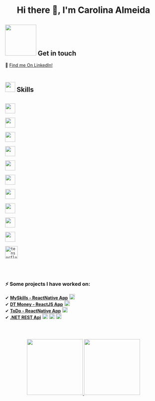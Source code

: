 <h1 align="center">Hi there 👋, I'm Carolina Almeida</h1>

<h4 align="center" Hey 👋🏻, I am a Software Engineer from Brasil. ✨</h4>

<!--align="center"
<p>-->
## <img src='https://raw.githubusercontent.com/ShahriarShafin/ShahriarShafin/main/Assets/handshake.gif' width="100px"> Get in touch
:rocket: [Find me On LinkedIn!](https://www.linkedin.com/in/anacalbuquerque/)
<br>
<br>

<h2>
<img src="https://media2.giphy.com/media/QssGEmpkyEOhBCb7e1/giphy.gif?cid=ecf05e47a0n3gi1bfqntqmob8g9aid1oyj2wr3ds3mg700bl&rid=giphy.gif" width=32px /> Skills
</h2>

<code> <!-- Python-->
<img width ='32px' src ='https://raw.githubusercontent.com/rahulbanerjee26/githubAboutMeGenerator/main/icons/python.svg'> 
</code>
<code>  <!-- ReactJS-->
<img width='32px' src='https://raw.githubusercontent.com/rahulbanerjee26/githubAboutMeGenerator/main/icons/reactjs.svg'>
</code>
<code>  <!-- JS-->
<img width='32px' src='https://raw.githubusercontent.com/rahulbanerjee26/githubAboutMeGenerator/main/icons/javascript.svg'> 
</code>
<code>  <!-- TypeScript-->
<img width='32px' src='https://raw.githubusercontent.com/rahulbanerjee26/githubAboutMeGenerator/main/icons/typescript.svg'> 
</code>
<code>  <!-- scikit-->
<img width='32px' src='https://raw.githubusercontent.com/rahulbanerjee26/githubAboutMeGenerator/main/icons/scikit.svg'>
</code>
<code>  <!-- sqlite-->
 <img width='32px' src='https://raw.githubusercontent.com/rahulbanerjee26/githubAboutMeGenerator/main/icons/sqlite.svg'>
</code>
<code>  <!-- pytorch-->
<img width='32px' src='https://raw.githubusercontent.com/rahulbanerjee26/githubAboutMeGenerator/main/icons/pytorch.svg'>
</code>
<code>  <!-- css-->
<img width='32px' src='https://raw.githubusercontent.com/rahulbanerjee26/githubAboutMeGenerator/main/icons/css.svg'> 
</code>
<code>  <!-- html-->
<img width='32px' src='https://raw.githubusercontent.com/rahulbanerjee26/githubAboutMeGenerator/main/icons/html.svg'> 
</code>
<code>  <!-- csharp-->
<img width='32px' src='https://raw.githubusercontent.com/rahulbanerjee26/githubAboutMeGenerator/main/icons/csharp.svg'>
</code>
<code>  <!-- tensorflow-->
<img src="https://www.vectorlogo.zone/logos/tensorflow/tensorflow-icon.svg" alt="tensorflow" width="40" height="40" />
</code>
<!--a href= https://github.com/Aditya664?tab=repositories&q=&type=&language=android&sort= > <img width ='32px' src ='https://raw.githubusercontent.com/rahulbanerjee26/githubAboutMeGenerator/main/icons/android.svg'> </a-->
<!--a href= https://github.com/Aditya664?tab=repositories&q=&type=&language=c&sort= > <img width ='32px' src ='https://raw.githubusercontent.com/rahulbanerjee26/githubAboutMeGenerator/main/icons/c.svg'> </a>
<a href= https://github.com/Aditya664?tab=repositories&q=&type=&language=cpp&sort= > <img width ='32px' src ='https://raw.githubusercontent.com/rahulbanerjee26/githubAboutMeGenerator/main/icons/cpp.svg'> </a-->
<br>
<br>

### ⚡ Some projects I have worked on:

✔ **[MySkills - ReactNative App](https://github.com/cgalmeida/myskills-app)** <img width='18px' src='https://raw.githubusercontent.com/rahulbanerjee26/githubAboutMeGenerator/main/icons/reactjs.svg'> <br>
✔ **[DT Money - ReactJS App](https://github.com/cgalmeida/DTMoney-ReactJS-App)** <img width='18px' src='https://raw.githubusercontent.com/rahulbanerjee26/githubAboutMeGenerator/main/icons/reactjs.svg'> <br>
✔ **[ToDo - ReactNative App](https://github.com/cgalmeida/todo-app-react-native)** <img width='18px' src='https://raw.githubusercontent.com/rahulbanerjee26/githubAboutMeGenerator/main/icons/reactjs.svg'> <br>
✔ **[.NET REST Api](https://github.com/cgalmeida/REST-API-using-.NET-Core-and-Docker)** <img width='18px' src='https://raw.githubusercontent.com/rahulbanerjee26/githubAboutMeGenerator/main/icons/dotnet.svg'> <img width='18px' src='https://raw.githubusercontent.com/rahulbanerjee26/githubAboutMeGenerator/main/icons/csharp.svg'> <img width='18px' src='https://raw.githubusercontent.com/rahulbanerjee26/githubAboutMeGenerator/main/icons/docker.svg'><br>
<!--✔ **[Jobream - List-of-Learning-Resources](https://github.com/Jobream/List-of-Learning-Resources)** <br>
✔ **[EddieHubCommunity - awesome-github-profiles](https://github.com/EddieHubCommunity/awesome-github-profiles)** <br> -->

<br>
<br>
<p align="center">
    <a href="https://github.com/cgalmeida">
        <img height="180em"
            src="https://github-readme-stats-eight-theta.vercel.app/api?username=cgalmeida&show_icons=true&theme=algolia&include_all_commits=true&count_private=true" />
        <img height="180em"
            src="https://github-readme-stats-eight-theta.vercel.app/api/top-langs/?username=cgalmeida&layout=compact&langs_count=8&theme=algolia" />
    </a>
</p>
<br>
<br>
<!--------------------------CONNECT WITH ME--------------------------------------------->
<!--h2> <img src='https://raw.githubusercontent.com/ShahriarShafin/ShahriarShafin/main/Assets/handshake.gif' width="100px"> Connect with me  </h2>
<a href = 'https://www.linkedin.com/in/anacalbuquerque/'> 
 <img width = '32px' align= 'center' src="https://raw.githubusercontent.com/rahulbanerjee26/githubAboutMeGenerator/main/icons/linked-in-alt.svg"/></a-->
        <!--a href = 'https://www.twitter.com/NoobCoder07'> <img width = '32px' align= 'center' src="https://raw.githubusercontent.com/rahulbanerjee26/githubAboutMeGenerator/main/icons/twitter.svg"/></a> 
<a href = 'https://medium.com/@adityadeshmukh7350'> <img width = '32px' align= 'center' src="https://raw.githubusercontent.com/rahulbanerjee26/githubAboutMeGenerator/main/icons/medium.svg"/></a> 
<a href = 'http://aditya664.me/'> <img width = '32px' align= 'center' src="https://raw.githubusercontent.com/rahulbanerjee26/githubAboutMeGenerator/main/icons/portfolio.png"/></a> 
<a href = 'https://www.github.com/Aditya664'> <img width = '32px' align= 'center' src="https://raw.githubusercontent.com/rahulbanerjee26/githubAboutMeGenerator/main/icons/github.svg"/></a-->

<br>
<br>
<br>

<!--
**cgalmeida/cgalmeida** is a ✨ _special_ ✨ repository because its `README.md` (this file) appears on your GitHub profile.

Here are some ideas to get you started:

- 🔭 I’m currently working on ...
- 🌱 I’m currently learning ...
- 👯 I’m looking to collaborate on ...
- 🤔 I’m looking for help with ...
- 💬 Ask me about ...
- 📫 How to reach me: ...
- 😄 Pronouns: ...
- ⚡ Fun fact: ...
 -:chart_with_upwards_trend:  My GitHub Stats: 
-->
